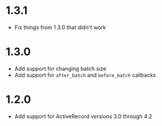 # 1.3.1
- Fix things from 1.3.0 that didn't work

# 1.3.0
- Add support for changing batch size
- Add support for `after_batch` and `before_batch` callbacks

# 1.2.0
- Add support for ActiveRecord versions 3.0 through 4.2

